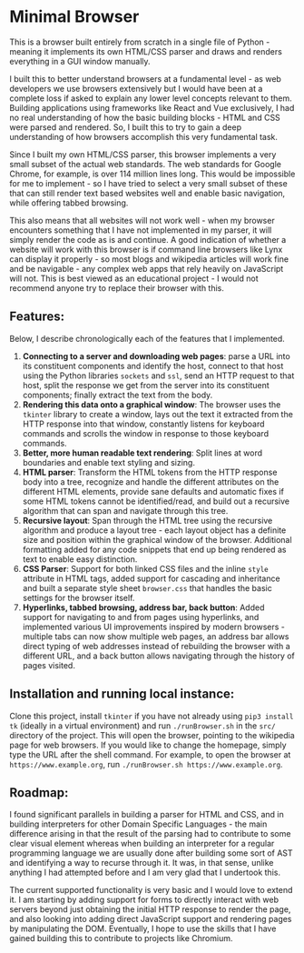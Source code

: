 # Minimal Browser

This is a browser built entirely from scratch in a single file of Python - meaning it implements its own HTML/CSS parser and draws and renders everything in a GUI window manually. 

I built this to better understand browsers at a fundamental level - as web developers we use browsers extensively but I would have been at a complete loss if asked to explain any lower level concepts relevant to them. Building applications using frameworks like React and Vue exclusively, I had no real understanding of how the basic building blocks - HTML and CSS were parsed and rendered. So, I built this to try to gain a deep understanding of how browsers accomplish this very fundamental task.

Since I built my own HTML/CSS parser, this browser implements a very small subset of the actual web standards. The web standards for Google Chrome, for example, is over 114 million lines long. This would be impossible for me to implement - so I have tried to select a very small subset of these that can still render text based websites well and enable basic navigation, while offering tabbed browsing. 

This also means that all websites will not work well - when my browser encounters something that I have not implemented in my parser, it will simply render the code as is and continue. A good indication of whether a website will work with this browser is if command line browsers like Lynx can display it properly - so most blogs and wikipedia articles will work fine and be navigable - any complex web apps that rely heavily on JavaScript will not. This is best viewed as an educational project - I would not recommend anyone try to replace their browser with this. 

## Features: 

Below, I describe chronologically each of the features that I implemented. 

1. **Connecting to a server and downloading web pages**: parse a URL into its constituent components and identify the host, connect to that host using the Python libraries `sockets` and `ssl`, send an HTTP request to that host, split the response we get from the server into its constituent components; finally extract the text from the body.
2. **Rendering this data onto a graphical window**: The browser uses the `tkinter` library to create a window, lays out the text it extracted from the HTTP response into that window, constantly listens for keyboard commands and scrolls the window in response to those keyboard commands.
3. **Better, more human readable text rendering**: Split lines at word boundaries and enable text styling and sizing. 
4. **HTML parser**: Transform the HTML tokens from the HTTP response body into a tree, recognize and handle the different attributes on the different HTML elements, provide sane defaults and automatic fixes if some HTML tokens cannot be identified/read, and build out a recursive algorithm that can span and navigate through this tree. 
5. **Recursive layout**: Span through the HTML tree using the recursive algorithm and produce a layout tree - each layout object has a definite size and position within the graphical window of the browser. Additional formatting added for any code snippets that end up being rendered as text to enable easy distinction. 
6. **CSS Parser**: Support for both linked CSS files and the inline `style` attribute in HTML tags, added support for cascading and inheritance and built a separate style sheet `browser.css` that handles the basic settings for the browser itself. 
7. **Hyperlinks, tabbed browsing, address bar, back button**: Added support for navigating to and from pages using hyperlinks, and implemented various UI improvements inspired by modern browsers - multiple tabs can now show multiple web pages, an address bar allows direct typing of web addresses instead of rebuilding the browser with a different URL, and a back button allows navigating through the history of pages visited. 

## Installation and running local instance:

Clone this project, install `tkinter` if you have not already using `pip3 install tk` (ideally in a virtual environment) and run `./runBrowser.sh` in the `src/` directory of the project. This will open the browser, pointing to the wikipedia page for web browsers. If you would like to change the homepage, simply type the URL after the shell command. For example, to open the browser at `https://www.example.org`, run `./runBrowser.sh https://www.example.org`. 

## Roadmap: 

I found significant parallels in building a parser for HTML and CSS, and in building interpreters for other Domain Specific Languages - the main difference arising in that the result of the parsing had to contribute to some clear visual element whereas when building an interpreter for a regular programming language we are usually done after building some sort of AST and identifying a way to recurse through it. It was, in that sense, unlike anything I had attempted before and I am very glad that I undertook this. 

The current supported functionality is very basic and I would love to extend it. I am starting by adding support for forms to directly interact with web servers beyond just obtaining the initial HTTP response to render the page, and also looking into adding direct JavaScript support and rendering pages by manipulating the DOM. Eventually, I hope to use the skills that I have gained building this to contribute to projects like Chromium. 